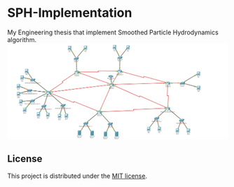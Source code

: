 # SPH-Implementation

My Engineering thesis that implement Smoothed Particle Hydrodynamics algorithm.
![Network design.](https://github.com/BartoszSPawlak/Bartosz-Pawlak-projekt-sieci/blob/main/Projekt%20sieci%20-%20Bartosz%20Pawlak.jpg)

## License

This project is distributed under the [MIT license](LICENSE.txt).
